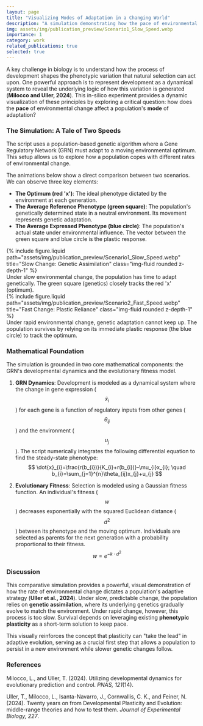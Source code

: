 ```yaml
---
layout: page
title: "Visualizing Modes of Adaptation in a Changing World"
description: "A simulation demonstrating how the pace of environmental change dictates whether a population adapts through slow genetic assimilation or rapid phenotypic plasticity."
img: assets/img/publication_preview/Scenario1_Slow_Speed.webp
importance: 1
category: work
related_publications: true
selected: true
---
```


A key challenge in biology is to understand how the process of development shapes the phenotypic variation that natural selection can act upon. One powerful approach is to represent development as a dynamical system to reveal the underlying logic of how this variation is generated (**Milocco and Uller, 2024**). This in-silico experiment provides a dynamic visualization of these principles by exploring a critical question: how does the **pace** of environmental change affect a population's **mode** of adaptation?

### The Simulation: A Tale of Two Speeds

The script uses a population-based genetic algorithm where a Gene Regulatory Network (GRN) must adapt to a moving environmental optimum. This setup allows us to explore how a population copes with different rates of environmental change.

The animations below show a direct comparison between two scenarios. We can observe three key elements:

* **The Optimum (red 'x')**: The ideal phenotype dictated by the environment at each generation.
* **The Average Reference Phenotype (green square)**: The population's genetically determined state in a neutral environment. Its movement represents genetic adaptation.
* **The Average Expressed Phenotype (blue circle)**: The population's actual state under environmental influence. The vector between the green square and blue circle is the plastic response.

<div class="row">
<div class="col-sm mt-3 mt-md-0">
{% include figure.liquid path="assets/img/publication_preview/Scenario1_Slow_Speed.webp" title="Slow Change: Genetic Assimilation" class="img-fluid rounded z-depth-1" %}
</div>
</div>
<div class="caption">
Under slow environmental change, the population has time to adapt genetically. The green square (genetics) closely tracks the red 'x' (optimum).
</div>

<div class="row">
    <div class="col-sm mt-3 mt-md-0">
    {% include figure.liquid path="assets/img/publication_preview/Scenario2_Fast_Speed.webp" title="Fast Change: Plastic Reliance" class="img-fluid rounded z-depth-1" %}
    </div>
</div>
<div class="caption">
Under rapid environmental change, genetic adaptation cannot keep up. The population survives by relying on its immediate plastic response (the blue circle) to track the optimum.
</div>

### Mathematical Foundation

The simulation is grounded in two core mathematical components: the GRN's developmental dynamics and the evolutionary fitness model.

1.  **GRN Dynamics**: Development is modeled as a dynamical system where the change in gene expression ($$\dot{x}_i$$) for each gene is a function of regulatory inputs from other genes ($$\theta_{ij}$$) and the environment ($$u_j$$). The script numerically integrates the following differential equation to find the steady-state phenotype:
    $$
    \dot{x}_{i}=\frac{r(b_{i})}{K_{i}+r(b_{i})}-\mu_{i}x_{i}; \quad b_{i}=\sum_{j=1}^{n}\theta_{ij}x_{j}+u_{j}
    $$

2.  **Evolutionary Fitness**: Selection is modeled using a Gaussian fitness function. An individual's fitness ($$w$$) decreases exponentially with the squared Euclidean distance ($$d^2$$) between its phenotype and the moving optimum. Individuals are selected as parents for the next generation with a probability proportional to their fitness.
    $$
    w = e^{-k \cdot d^2}
    $$

### Discussion

This comparative simulation provides a powerful, visual demonstration of how the rate of environmental change dictates a population's adaptive strategy (**Uller et al., 2024**). Under slow, predictable change, the population relies on **genetic assimilation**, where its underlying genetics gradually evolve to match the environment. Under rapid change, however, this process is too slow. Survival depends on leveraging existing **phenotypic plasticity** as a short-term solution to keep pace.

This visually reinforces the concept that plasticity can "take the lead" in adaptive evolution, serving as a crucial first step that allows a population to persist in a new environment while slower genetic changes follow.

### References

Milocco, L., and Uller, T. (2024). Utilizing developmental dynamics for evolutionary prediction and control. *PNAS, 121*(14).

Uller, T., Milocco, L., Isanta-Navarro, J., Cornwallis, C. K., and Feiner, N. (2024). Twenty years on from Developmental Plasticity and Evolution: middle-range theories and how to test them. *Journal of Experimental Biology, 227*.
